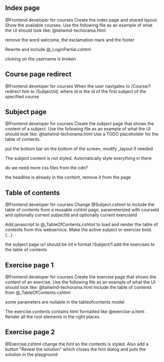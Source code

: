 ## Index page

@Frontend developer for courses
Create the index page and shared layout.
Show the available courses.
Use the following file as an example of what the UI should look like: @tailwind-techorama.html

remove the word welcome, the exclamation mark and the footer

Rewrite and include @_LoginPartial.cshtml

clicking on the username is broken

## Course page redirect

@Frontend developer for courses
When the user navigates to /Course/1 redirect him to /Subject/id, where id is the id of the first subject of the specified course

## Subject page

@Frontend developer for courses
Create the subject page that shows the content of a subject.
Use the following file as an example of what the UI should look like: @tailwind-techorama.html
Use a TODO placeholder for the table of contents.

put the bottom bar on the bottom of the screen, modify _layout if needed

The subject content is not styled. Automatically style everything in there

do we need more css files from the cdn?

the headline is already in the content, remove it from the page

## Table of contents

@Frontend developer for courses
Change @Subject.cshtml to include the table of contents from a reusable cshtml page, parameterized with courseId and optionally current subjectId and optionally current exerciseId

Add javascript to @_TableOfContents.cshtml to load and render the table of contents from this webservice. Make the active subject or exercise bold.
{...}

the subject page url should be int e format /Subject/1
add the exercises to the table of contents

## Exercise page 1

@Frontend developer for courses
Create the exercise page that shows the content of an exercise.
Use the following file as an example of what the UI should look like: @tailwind-techorama.html
Include the table of contents from @_TableOfContents.cshtml

some parameters are nullable in the tableofcontents model

The exercise.contents contains html formatted like @exercise-a.html . Render all the root elements in the right places

## Exercise page 2

@Exercise.cshtml change the hint so the contents is styled.
Also add a button "Reveal the solution" which closes the hint dialog and puts the solution in the playground


